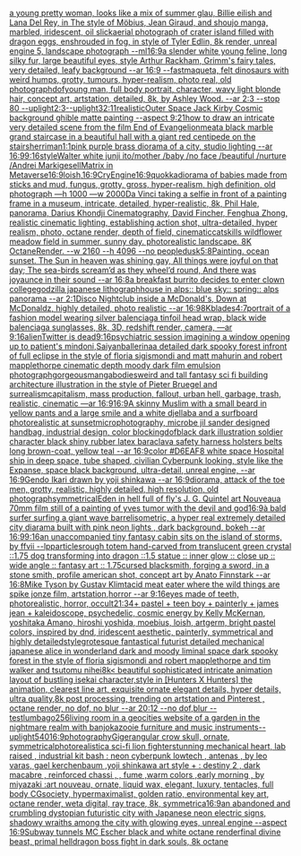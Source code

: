 [a young pretty woman, looks like a mix of summer glau, Billie eilish and Lana Del Rey, in The style of Möbius, Jean Giraud, and shoujo manga, marbled, iridescent, oil slick](https://www.ebank.nz/aiartgenerator?category=a%2520young%2520pretty%2520woman%2C%2520looks%2520like%2520a%2520mix%2520of%2520summer%2520glau%2C%2520Billie%2520eilish%2520and%2520Lana%2520Del%2520Rey%2C%2520in%2520The%2520style%2520of%2520M%C3%B6bius%2C%2520Jean%2520Giraud%2C%2520and%2520shoujo%2520manga%2C%2520marbled%2C%2520iridescent%2C%2520oil%2520slick)[aerial photograph of crater island filled with dragon eggs, enshrouded in fog, in style of Tyler Edlin, 8k render, unreal engine 5, landscape photograph --ml](https://www.ebank.nz/aiartgenerator?category=aerial%2520photograph%2520of%2520crater%2520island%2520filled%2520with%2520dragon%2520eggs%2C%2520enshrouded%2520in%2520fog%2C%2520in%2520style%2520of%2520Tyler%2520Edlin%2C%25208k%2520render%2C%2520unreal%2520engine%25205%2C%2520landscape%2520photograph%2520--ml)[16:9](https://www.ebank.nz/aiartgenerator?category=16%3A9)[a slender white young feline, long silky fur, large beautiful eyes, style Arthur Rackham, Grimm's fairy tales, very detailed, leafy background --ar 16:9 --fast](https://www.ebank.nz/aiartgenerator?category=a%2520slender%2520white%2520young%2520feline%2C%2520long%2520silky%2520fur%2C%2520large%2520beautiful%2520eyes%2C%2520style%2520Arthur%2520Rackham%2C%2520Grimm%27s%2520fairy%2520tales%2C%2520very%2520detailed%2C%2520leafy%2520background%2520--ar%252016%3A9%2520--fast)[maqueta, felt dinosaurs with weird humps, grotty, tumours, hyper-realism, photo real, old photograph](https://www.ebank.nz/aiartgenerator?category=maqueta%2C%2520felt%2520dinosaurs%2520with%2520weird%2520humps%2C%2520grotty%2C%2520tumours%2C%2520hyper-realism%2C%2520photo%2520real%2C%2520old%2520photograph)[dof](https://www.ebank.nz/aiartgenerator?category=dof)[young man, full body portrait, character, wavy light blonde hair, concept art, artstation, detailed, 8k, by Ashley Wood. --ar 2:3 --stop 80 --uplight](https://www.ebank.nz/aiartgenerator?category=young%2520man%2C%2520full%2520body%2520portrait%2C%2520character%2C%2520wavy%2520light%2520blonde%2520hair%2C%2520concept%2520art%2C%2520artstation%2C%2520detailed%2C%25208k%2C%2520by%2520Ashley%2520Wood.%2520--ar%25202%3A3%2520--stop%252080%2520--uplight)[2:3](https://www.ebank.nz/aiartgenerator?category=2%3A3)[--uplight](https://www.ebank.nz/aiartgenerator?category=--uplight)[32:11](https://www.ebank.nz/aiartgenerator?category=32%3A11)[realistic](https://www.ebank.nz/aiartgenerator?category=realistic)[Outer Space Jack Kirby Cosmic background ghible matte painting --aspect 9:21](https://www.ebank.nz/aiartgenerator?category=Outer%2520Space%2520Jack%2520Kirby%2520Cosmic%2520background%2520ghible%2520matte%2520painting%2520--aspect%25209%3A21)[how to draw an intricate very detailed scene from the film End of Evangelion](https://www.ebank.nz/aiartgenerator?category=how%2520to%2520draw%2520an%2520intricate%2520very%2520detailed%2520scene%2520from%2520the%2520film%2520End%2520of%2520Evangelion)[meat](https://www.ebank.nz/aiartgenerator?category=meat)[a black marble grand staircase in a beautiful hall with a giant red centipede on the stairs](https://www.ebank.nz/aiartgenerator?category=a%2520black%2520marble%2520grand%2520staircase%2520in%2520a%2520beautiful%2520hall%2520with%2520a%2520giant%2520red%2520centipede%2520on%2520the%2520stairs)[herriman](https://www.ebank.nz/aiartgenerator?category=herriman)[1:1](https://www.ebank.nz/aiartgenerator?category=1%3A1)[pink purple brass diorama of a city, studio lighting --ar 16:9](https://www.ebank.nz/aiartgenerator?category=pink%2520purple%2520brass%2520diorama%2520of%2520a%2520city%2C%2520studio%2520lighting%2520--ar%252016%3A9)[9:16](https://www.ebank.nz/aiartgenerator?category=9%3A16)[style](https://www.ebank.nz/aiartgenerator?category=style)[Walter white junji ito](https://www.ebank.nz/aiartgenerator?category=Walter%2520white%2520junji%2520ito)[/mother /baby /no face /beautiful /nurture /Andrei Marki](https://www.ebank.nz/aiartgenerator?category=/mother%2520/baby%2520/no%2520face%2520/beautiful%2520/nurture%2520/Andrei%2520Marki)[gesell](https://www.ebank.nz/aiartgenerator?category=gesell)[Matrix in Metaverse](https://www.ebank.nz/aiartgenerator?category=Matrix%2520in%2520Metaverse)[16:9](https://www.ebank.nz/aiartgenerator?category=16%3A9)[loish,](https://www.ebank.nz/aiartgenerator?category=loish%2C)[16:9](https://www.ebank.nz/aiartgenerator?category=16%3A9)[CryEngine](https://www.ebank.nz/aiartgenerator?category=CryEngine)[16:9](https://www.ebank.nz/aiartgenerator?category=16%3A9)[quokka](https://www.ebank.nz/aiartgenerator?category=quokka)[diorama of babies made from sticks and mud, fungus, grotty, gross, hyper-realism, high definition, old photograph —h 1000 —w 2000](https://www.ebank.nz/aiartgenerator?category=diorama%2520of%2520babies%2520made%2520from%2520sticks%2520and%2520mud%2C%2520fungus%2C%2520grotty%2C%2520gross%2C%2520hyper-realism%2C%2520high%2520definition%2C%2520old%2520photograph%2520%E2%80%94h%25201000%2520%E2%80%94w%25202000)[Da Vinci taking a selfie in front of a painting frame in a museum, intricate, detailed, hyper-realistic, 8k, Phil Hale, panorama, Darius Khondji Cinematography, David Fincher, Fenghua Zhong, realistic cinematic lighting, establishing action shot, ultra-detailed, hyper realism, photo, octane render, depth of field, cinematic](https://www.ebank.nz/aiartgenerator?category=Da%2520Vinci%2520taking%2520a%2520selfie%2520in%2520front%2520of%2520a%2520painting%2520frame%2520in%2520a%2520museum%2C%2520intricate%2C%2520detailed%2C%2520hyper-realistic%2C%25208k%2C%2520Phil%2520Hale%2C%2520panorama%2C%2520Darius%2520Khondji%2520Cinematography%2C%2520David%2520Fincher%2C%2520Fenghua%2520Zhong%2C%2520realistic%2520cinematic%2520lighting%2C%2520establishing%2520action%2520shot%2C%2520ultra-detailed%2C%2520hyper%2520realism%2C%2520photo%2C%2520octane%2520render%2C%2520depth%2520of%2520field%2C%2520cinematic)[catskills wildflower meadow field in summer. sunny day. photorealistic landscape. 8K OctaneRender.  --w 2160  --h 4096 --no people](https://www.ebank.nz/aiartgenerator?category=catskills%2520wildflower%2520meadow%2520field%2520in%2520summer.%2520sunny%2520day.%2520photorealistic%2520landscape.%25208K%2520OctaneRender.%2520%2520--w%25202160%2520%2520--h%25204096%2520--no%2520people)[dusk](https://www.ebank.nz/aiartgenerator?category=dusk)[5:8](https://www.ebank.nz/aiartgenerator?category=5%3A8)[Painting. ocean sunset. The Sun in heaven was shining gay, All things were joyful on that day; The sea-birds scream’d as they wheel’d round, And there was joyaunce in their sound --ar 16:8](https://www.ebank.nz/aiartgenerator?category=Painting.%2520ocean%2520sunset.%2520The%2520Sun%2520in%2520heaven%2520was%2520shining%2520gay%2C%2520All%2520things%2520were%2520joyful%2520on%2520that%2520day%3B%2520The%2520sea-birds%2520scream%E2%80%99d%2520as%2520they%2520wheel%E2%80%99d%2520round%2C%2520And%2520there%2520was%2520joyaunce%2520in%2520their%2520sound%2520--ar%252016%3A8)[a breakfast burrito decides to enter clown college](https://www.ebank.nz/aiartgenerator?category=a%2520breakfast%2520burrito%2520decides%2520to%2520enter%2520clown%2520college)[godzilla japanese lithograph](https://www.ebank.nz/aiartgenerator?category=godzilla%2520japanese%2520lithograph)[house in alps:: blue sky:: spring:: alps panorama --ar 2:1](https://www.ebank.nz/aiartgenerator?category=house%2520in%2520alps%3A%3A%2520blue%2520sky%3A%3A%2520spring%3A%3A%2520alps%2520panorama%2520--ar%25202%3A1)[Disco Nightclub inside a McDonald's, Down at McDonaldz, highly detailed, photo realistic --ar 16:9](https://www.ebank.nz/aiartgenerator?category=Disco%2520Nightclub%2520inside%2520a%2520McDonald%27s%2C%2520Down%2520at%2520McDonaldz%2C%2520highly%2520detailed%2C%2520photo%2520realistic%2520--ar%252016%3A9)[8K](https://www.ebank.nz/aiartgenerator?category=8K)[blades](https://www.ebank.nz/aiartgenerator?category=blades)[4:7](https://www.ebank.nz/aiartgenerator?category=4%3A7)[portrait of a fashion model wearing silver balenciaga tinfoil head wrap, black wide balenciaga sunglasses, 8k, 3D, redshift render, camera, —ar 9:16](https://www.ebank.nz/aiartgenerator?category=portrait%2520of%2520a%2520fashion%2520model%2520wearing%2520silver%2520balenciaga%2520tinfoil%2520head%2520wrap%2C%2520black%2520wide%2520balenciaga%2520sunglasses%2C%25208k%2C%25203D%2C%2520redshift%2520render%2C%2520camera%2C%2520%E2%80%94ar%25209%3A16)[alien](https://www.ebank.nz/aiartgenerator?category=alien)[Twitter is dead](https://www.ebank.nz/aiartgenerator?category=Twitter%2520is%2520dead)[9:16](https://www.ebank.nz/aiartgenerator?category=9%3A16)[psychiatric session imagining a window opening up to patient's mind](https://www.ebank.nz/aiartgenerator?category=psychiatric%2520session%2520imagining%2520a%2520window%2520opening%2520up%2520to%2520patient%27s%2520mind)[oni,Saiyan](https://www.ebank.nz/aiartgenerator?category=oni%2CSaiyan)[ballerina](https://www.ebank.nz/aiartgenerator?category=ballerina)[a detailed dark spooky forest infront of full eclipse in the style of floria sigismondi and matt mahurin and robert mapplethorpe cinematic depth moody dark film emulsion photograph](https://www.ebank.nz/aiartgenerator?category=a%2520detailed%2520dark%2520spooky%2520forest%2520infront%2520of%2520full%2520eclipse%2520in%2520the%2520style%2520of%2520floria%2520sigismondi%2520and%2520matt%2520mahurin%2520and%2520robert%2520mapplethorpe%2520cinematic%2520depth%2520moody%2520dark%2520film%2520emulsion%2520photograph)[gorgeous](https://www.ebank.nz/aiartgenerator?category=gorgeous)[manga](https://www.ebank.nz/aiartgenerator?category=manga)[bodies](https://www.ebank.nz/aiartgenerator?category=bodies)[weird and tall fantasy sci fi building architecture illustration in the style of Pieter Bruegel and surrealism](https://www.ebank.nz/aiartgenerator?category=weird%2520and%2520tall%2520fantasy%2520sci%2520fi%2520building%2520architecture%2520illustration%2520in%2520the%2520style%2520of%2520Pieter%2520Bruegel%2520and%2520surrealism)[capitalism, mass production, fallout, urban hell, garbage, trash, realistic, cinematic —ar 16:9](https://www.ebank.nz/aiartgenerator?category=capitalism%2C%2520mass%2520production%2C%2520fallout%2C%2520urban%2520hell%2C%2520garbage%2C%2520trash%2C%2520realistic%2C%2520cinematic%2520%E2%80%94ar%252016%3A9)[16:9](https://www.ebank.nz/aiartgenerator?category=16%3A9)[A skinny Muslim with a small beard in yellow pants and a large smile and a white djellaba and a surfboard photorealistic at sunset](https://www.ebank.nz/aiartgenerator?category=A%2520skinny%2520Muslim%2520with%2520a%2520small%2520beard%2520in%2520yellow%2520pants%2520and%2520a%2520large%2520smile%2520and%2520a%2520white%2520djellaba%2520and%2520a%2520surfboard%2520photorealistic%2520at%2520sunset)[microphotography, microbe jil sander designed handbag, industrial design, color blocking](https://www.ebank.nz/aiartgenerator?category=microphotography%2C%2520microbe%2520jil%2520sander%2520designed%2520handbag%2C%2520industrial%2520design%2C%2520color%2520blocking)[dof](https://www.ebank.nz/aiartgenerator?category=dof)[black dark illustration soldier character black shiny rubber latex baraclava safety harness holsters belts long brown-coat, yellow teal --ar 16:9](https://www.ebank.nz/aiartgenerator?category=black%2520dark%2520illustration%2520soldier%2520character%2520black%2520shiny%2520rubber%2520latex%2520baraclava%2520safety%2520harness%2520holsters%2520belts%2520long%2520brown-coat%2C%2520yellow%2520teal%2520--ar%252016%3A9)[color #D6EAF8 white space Hospital ship in deep space, tube shaped, civilian Cyberpunk looking, style like the Expanse, space black background, ultra-detail, unreal engine, --ar 16:9](https://www.ebank.nz/aiartgenerator?category=color%2520%23D6EAF8%2520white%2520space%2520Hospital%2520ship%2520in%2520deep%2520space%2C%2520tube%2520shaped%2C%2520civilian%2520Cyberpunk%2520looking%2C%2520style%2520like%2520the%2520Expanse%2C%2520space%2520black%2520background%2C%2520ultra-detail%2C%2520unreal%2520engine%2C%2520--ar%252016%3A9)[Gendo Ikari drawn by yoji shinkawa --ar 16:9](https://www.ebank.nz/aiartgenerator?category=Gendo%2520Ikari%2520drawn%2520by%2520yoji%2520shinkawa%2520--ar%252016%3A9)[diorama, attack of the toe men, grotty, realistic, highly detailed, high resolution, old photograph](https://www.ebank.nz/aiartgenerator?category=diorama%2C%2520attack%2520of%2520the%2520toe%2520men%2C%2520grotty%2C%2520realistic%2C%2520highly%2520detailed%2C%2520high%2520resolution%2C%2520old%2520photograph)[symmetrical](https://www.ebank.nz/aiartgenerator?category=symmetrical)[Eden in hell full of fly's J. G. Quintel art Nouveau](https://www.ebank.nz/aiartgenerator?category=Eden%2520in%2520hell%2520full%2520of%2520fly%27s%2520J.%2520G.%2520Quintel%2520art%2520Nouveau)[a 70mm film still of a painting of yves tumor with the devil and god](https://www.ebank.nz/aiartgenerator?category=a%252070mm%2520film%2520still%2520of%2520a%2520painting%2520of%2520yves%2520tumor%2520with%2520the%2520devil%2520and%2520god)[16:9](https://www.ebank.nz/aiartgenerator?category=16%3A9)[à bald surfer surfing a giant wave barrel](https://www.ebank.nz/aiartgenerator?category=%C3%A0%2520bald%2520surfer%2520surfing%2520a%2520giant%2520wave%2520barrel)[isometric, a hyper real extremely detailed city diarama built with pink neon lights , dark background, bokeh --ar 16:9](https://www.ebank.nz/aiartgenerator?category=isometric%2C%2520a%2520hyper%2520real%2520extremely%2520detailed%2520city%2520diarama%2520built%2520with%2520pink%2520neon%2520lights%2520%2C%2520dark%2520background%2C%2520bokeh%2520--ar%252016%3A9)[9:16](https://www.ebank.nz/aiartgenerator?category=9%3A16)[an unaccompanied tiny fantasy cabin sits on the island of storms, by ffvii --lp](https://www.ebank.nz/aiartgenerator?category=an%2520unaccompanied%2520tiny%2520fantasy%2520cabin%2520sits%2520on%2520the%2520island%2520of%2520storms%2C%2520by%2520ffvii%2520--lp)[particles](https://www.ebank.nz/aiartgenerator?category=particles)[rough totem hand-carved from translucent green crystal ::1.75 dog transforming into dragon ::1.5 statue :: inner glow :: close up :: wide angle :: fantasy art :: 1.75](https://www.ebank.nz/aiartgenerator?category=rough%2520totem%2520hand-carved%2520from%2520translucent%2520green%2520crystal%2520%3A%3A1.75%2520dog%2520transforming%2520into%2520dragon%2520%3A%3A1.5%2520statue%2520%3A%3A%2520inner%2520glow%2520%3A%3A%2520close%2520up%2520%3A%3A%2520wide%2520angle%2520%3A%3A%2520fantasy%2520art%2520%3A%3A%25201.75)[cursed blacksmith, forging a sword, in a stone smith, profile american shot, concept art by Anato Finnstark --ar 16:8](https://www.ebank.nz/aiartgenerator?category=cursed%2520blacksmith%2C%2520forging%2520a%2520sword%2C%2520in%2520a%2520stone%2520smith%2C%2520profile%2520american%2520shot%2C%2520concept%2520art%2520by%2520Anato%2520Finnstark%2520--ar%252016%3A8)[Mike Tyson by Gustav Klimt](https://www.ebank.nz/aiartgenerator?category=Mike%2520Tyson%2520by%2520Gustav%2520Klimt)[acid meat eater where the wild things are spike jonze film, artstation,horror --ar 9:16](https://www.ebank.nz/aiartgenerator?category=acid%2520meat%2520eater%2520where%2520the%2520wild%2520things%2520are%2520spike%2520jonze%2520film%2C%2520artstation%2Chorror%2520--ar%25209%3A16)[eyes made of teeth, photorealistic, horror, occult](https://www.ebank.nz/aiartgenerator?category=eyes%2520made%2520of%2520teeth%2C%2520photorealistic%2C%2520horror%2C%2520occult)[21:34](https://www.ebank.nz/aiartgenerator?category=21%3A34)[+ pastel + teen boy + painterly + james jean + kaleidoscope, psychedelic, cosmic energy by Kelly McKernan, yoshitaka Amano, hiroshi yoshida, moebius, loish, artgerm, bright pastel colors, inspired by dnd, iridescent aesthetic, painterly, symmetrical and highly detailed](https://www.ebank.nz/aiartgenerator?category=%2B%2520pastel%2520%2B%2520teen%2520boy%2520%2B%2520painterly%2520%2B%2520james%2520jean%2520%2B%2520kaleidoscope%2C%2520psychedelic%2C%2520cosmic%2520energy%2520by%2520Kelly%2520McKernan%2C%2520yoshitaka%2520Amano%2C%2520hiroshi%2520yoshida%2C%2520moebius%2C%2520loish%2C%2520artgerm%2C%2520bright%2520pastel%2520colors%2C%2520inspired%2520by%2520dnd%2C%2520iridescent%2520aesthetic%2C%2520painterly%2C%2520symmetrical%2520and%2520highly%2520detailed)[style](https://www.ebank.nz/aiartgenerator?category=style)[grotesque fantastical futurist detailed mechanical japanese alice in wonderland dark and moody liminal space dark spooky forest in the style of floria sigismondi and robert mapplethorpe and tim walker and tsutomu nihei](https://www.ebank.nz/aiartgenerator?category=grotesque%2520fantastical%2520futurist%2520detailed%2520mechanical%2520japanese%2520alice%2520in%2520wonderland%2520dark%2520and%2520moody%2520liminal%2520space%2520dark%2520spooky%2520forest%2520in%2520the%2520style%2520of%2520floria%2520sigismondi%2520and%2520robert%2520mapplethorpe%2520and%2520tim%2520walker%2520and%2520tsutomu%2520nihei)[8k](https://www.ebank.nz/aiartgenerator?category=8k)[< beautiful sophisticated intricate animation layout of bustling isekai character,style in [Hunters X Hunters] the animation, clearest line art, exquisite ornate elegant details, hyper details, ultra quality,8k post processing, trending on artstation and Pinterest , octane render, no dof, no blur --ar 20:12 --no dof,blur --test](https://www.ebank.nz/aiartgenerator?category=%3C%2520beautiful%2520sophisticated%2520intricate%2520animation%2520layout%2520of%2520bustling%2520isekai%2520character%2Cstyle%2520in%2520%5BHunters%2520X%2520Hunters%5D%2520the%2520animation%2C%2520clearest%2520line%2520art%2C%2520exquisite%2520ornate%2520elegant%2520details%2C%2520hyper%2520details%2C%2520ultra%2520quality%2C8k%2520post%2520processing%2C%2520trending%2520on%2520artstation%2520and%2520Pinterest%2520%2C%2520octane%2520render%2C%2520no%2520dof%2C%2520no%2520blur%2520--ar%252020%3A12%2520--no%2520dof%2Cblur%2520--test)[lumbago](https://www.ebank.nz/aiartgenerator?category=lumbago)[256](https://www.ebank.nz/aiartgenerator?category=256)[living room in a geocities website of a garden in the nightmare realm with banjokazooie furniture and music instruments](https://www.ebank.nz/aiartgenerator?category=living%2520room%2520in%2520a%2520geocities%2520website%2520of%2520a%2520garden%2520in%2520the%2520nightmare%2520realm%2520with%2520banjokazooie%2520furniture%2520and%2520music%2520instruments)[--uplight](https://www.ebank.nz/aiartgenerator?category=--uplight)[540](https://www.ebank.nz/aiartgenerator?category=540)[16:9](https://www.ebank.nz/aiartgenerator?category=16%3A9)[photography](https://www.ebank.nz/aiartgenerator?category=photography)[Giger](https://www.ebank.nz/aiartgenerator?category=Giger)[angular crow skull, ornate, symmetrical](https://www.ebank.nz/aiartgenerator?category=angular%2520crow%2520skull%2C%2520ornate%2C%2520symmetrical)[photorealistic](https://www.ebank.nz/aiartgenerator?category=photorealistic)[a sci-fi lion fighter](https://www.ebank.nz/aiartgenerator?category=a%2520sci-fi%2520lion%2520fighter)[stunning mechanical heart, lab raised , industrial kit bash : neon cyberpunk lowtech , antenas , by leo varas, gael kerchenbaum ,yoji shinkawa art style + : destiny 2 , dark macabre , reinforced chassi , , fume ,warm colors ,early morning , by miyazaki :art nouveau, ornate, liquid wax, elegant, luxury, tentacles, full body CGsociety, hypermaximalist, golden ratio, environmental key art, octane render, weta digital, ray trace, 8k, symmetrica](https://www.ebank.nz/aiartgenerator?category=stunning%2520mechanical%2520heart%2C%2520lab%2520raised%2520%2C%2520industrial%2520kit%2520bash%2520%3A%2520neon%2520cyberpunk%2520lowtech%2520%2C%2520antenas%2520%2C%2520by%2520leo%2520varas%2C%2520gael%2520kerchenbaum%2520%2Cyoji%2520shinkawa%2520art%2520style%2520%2B%2520%3A%2520destiny%25202%2520%2C%2520dark%2520macabre%2520%2C%2520reinforced%2520chassi%2520%2C%2520%2C%2520fume%2520%2Cwarm%2520colors%2520%2Cearly%2520morning%2520%2C%2520by%2520miyazaki%2520%3Aart%2520nouveau%2C%2520ornate%2C%2520liquid%2520wax%2C%2520elegant%2C%2520luxury%2C%2520tentacles%2C%2520full%2520body%2520CGsociety%2C%2520hypermaximalist%2C%2520golden%2520ratio%2C%2520environmental%2520key%2520art%2C%2520octane%2520render%2C%2520weta%2520digital%2C%2520ray%2520trace%2C%25208k%2C%2520symmetrica)[16:9](https://www.ebank.nz/aiartgenerator?category=16%3A9)[an abandoned and crumbling dystopian futuristic city with Japanese neon electric signs, shadowy wraiths among the city with glowing eyes, unreal engine --aspect 16:9](https://www.ebank.nz/aiartgenerator?category=an%2520abandoned%2520and%2520crumbling%2520dystopian%2520futuristic%2520city%2520with%2520Japanese%2520neon%2520electric%2520signs%2C%2520shadowy%2520wraiths%2520among%2520the%2520city%2520with%2520glowing%2520eyes%2C%2520unreal%2520engine%2520--aspect%252016%3A9)[Subway tunnels  MC Escher black and white octane render](https://www.ebank.nz/aiartgenerator?category=Subway%2520tunnels%2520%2520MC%2520Escher%2520black%2520and%2520white%2520octane%2520render)[final divine beast, primal helldragon boss fight in dark souls, 8k octane](https://www.ebank.nz/aiartgenerator?category=final%2520divine%2520beast%2C%2520primal%2520helldragon%2520boss%2520fight%2520in%2520dark%2520souls%2C%25208k%2520octane)